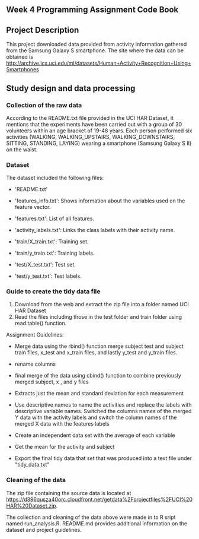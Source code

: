 ## Week 4 Programming Assignment Code Book


## Project Description
This project downloaded data provided from activity information gathered from the Samsung Galaxy S smartphone. The site where the data can be obtained is http://archive.ics.uci.edu/ml/datasets/Human+Activity+Recognition+Using+Smartphones 

## Study design and data processing
### Collection of the raw data
According to the README.txt file provided in the UCI HAR Dataset, it mentions that the experiments have been carried out with a group of 30 volunteers within an age bracket of 19-48 years. Each person performed six activities (WALKING, WALKING_UPSTAIRS, WALKING_DOWNSTAIRS, SITTING, STANDING, LAYING) wearing a smartphone (Samsung Galaxy S II) on the waist.

### Dataset
The dataset included the following files: 

- 'README.txt'

- 'features_info.txt': Shows information about the variables used on the feature vector.

- 'features.txt': List of all features.

- 'activity_labels.txt': Links the class labels with their activity name.

- 'train/X_train.txt': Training set.

- 'train/y_train.txt': Training labels.

- 'test/X_test.txt': Test set.

- 'test/y_test.txt': Test labels.


### Guide to create the tidy data file
1. Download from the web and extract the zip file into a folder named UCI HAR Dataset
2. Read the files including those in the test folder and train folder using read.table() function.

Assignment Guidelines:

- Merge data using the rbind() function merge subject test and subject train files, x_test and x_train files, and lastly y_test and y_train files.

- rename columns

- final merge of the data using cbind() function to combine previously merged subject, x , and y files

- Extracts just the mean and standard deviation for each measurement

- Use descriptive names to name the activities and replace the labels with descriptive variable names. Switched the columns names of the merged Y data with the activity labels and switch the column names of the merged X data with the features labels

- Create an independent data set with the average of each variable

- Get the mean for the activity and subject

- Export the final tidy data that set that was produced into a text file under "tidy_data.txt"

### Cleaning of the data

The zip file containing the source data is located at https://d396qusza40orc.cloudfront.net/getdata%2Fprojectfiles%2FUCI%20HAR%20Dataset.zip.

The collection and cleaning of the data above were made in to R sript named run_analysis.R. README.md provides additional information on the dataset and project guidelines.
